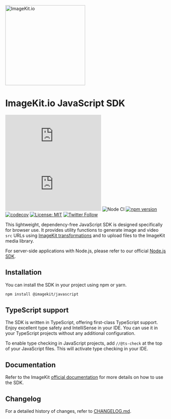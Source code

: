 [<img width="250" alt="ImageKit.io" src="https://raw.githubusercontent.com/imagekit-developer/imagekit-javascript/master/assets/imagekit-light-logo.svg"/>](https://imagekit.io)

# ImageKit.io JavaScript SDK

![gzip size](https://img.badgesize.io/https://unpkg.com/@imagekit/javascript/dist/imagekit.min.js?compression=gzip&label=gzip)
![brotli size](https://img.badgesize.io/https://unpkg.com/@imagekit/javascript/dist/imagekit.min.js?compression=brotli&label=brotli)
![Node CI](https://github.com/imagekit-developer/imagekit-javascript/workflows/Node%20CI/badge.svg)
[![npm version](https://img.shields.io/npm/v/@imagekit/javascript)](https://www.npmjs.com/package/@imagekit/javascript) 
[![codecov](https://codecov.io/gh/imagekit-developer/imagekit-javascript/branch/master/graph/badge.svg)](https://codecov.io/gh/imagekit-developer/imagekit-javascript)
[![License: MIT](https://img.shields.io/badge/License-MIT-yellow.svg)](https://opensource.org/licenses/MIT)
[![Twitter Follow](https://img.shields.io/twitter/follow/imagekitio?label=Follow&style=social)](https://twitter.com/ImagekitIo)

This lightweight, dependency-free JavaScript SDK is designed specifically for browser use. It provides utility functions to generate image and video `src` URLs using [ImageKit transformations](https://imagekit.io/docs/transformations) and to upload files to the ImageKit media library.

For server-side applications with Node.js, please refer to our official [Node.js SDK](https://github.com/imagekit-developer/imagekit-nodejs).

## Installation

You can install the SDK in your project using npm or yarn.

```bash
npm install @imagekit/javascript
```

## TypeScript support

The SDK is written in TypeScript, offering first-class TypeScript support. Enjoy excellent type safety and IntelliSense in your IDE. You can use it in your TypeScript projects without any additional configuration.


To enable type checking in JavaScript projects, add `//@ts-check` at the top of your JavaScript files. This will activate type checking in your IDE.

## Documentation

Refer to the ImageKit [official documentation](http://localhost/docs/integration/javascript) for more details on how to use the SDK.

## Changelog

For a detailed history of changes, refer to [CHANGELOG.md](CHANGELOG.md).

